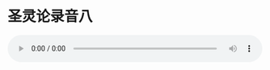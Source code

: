 # 圣灵论录音八

<audio style="width: 100%;" preload="false" controls controlslist="nodownload"><source src="//cdn.wechat.edu.pl/audio/mp3/old/27419.mp3" type="audio/mpeg">Your browser does not support the audio element.</audio>


